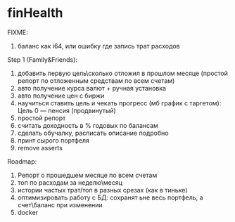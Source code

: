 # finHealth


FIXME: 
1. баланс как i64, или ошибку где запись трат расходов

Step 1 (Family&Friends):
1. добавить первую цель\сколько отложил в прошлом месяце (простой репорт по отложенным средствам по всем счетам)
2. авто получение курса валют + ручная установка
3. авто получение цен с биржи
4. научиться ставить цель и чекать прогресс (мб график с таргетом): Цель 0 — пенсия (продвинутый)
5. простой репорт
6. считать доходность в % годовых по балансам
7. сделать обучалку, расписать описание подробно
8. принт сырого портфеля
9. remove asserts


Roadmap:
1. Репорт о прошедшем месяце по всем счетам
2. топ по расходам за неделю\месяц
3. истории частых трат/топ в разных срезах (как в тиньке)
4. оптимизировать работу с БД: сохранят ьне весь портфель, а счет\баланс при изменении
5. docker
